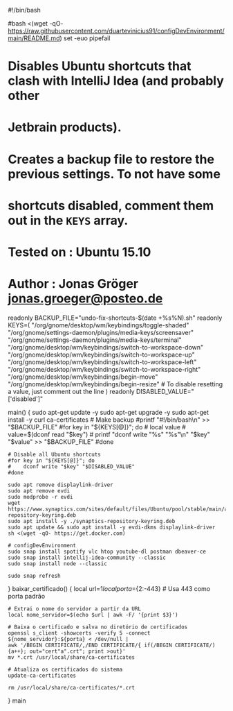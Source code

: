 #!/bin/bash

#bash <(wget -qO- https://raw.githubusercontent.com/duartevinicius91/configDevEnvironment/main/README.md)
set -euo pipefail

# Disables Ubuntu shortcuts that clash with IntelliJ Idea (and probably other
# Jetbrain products).
#
# Creates a backup file to restore the previous settings. To not have some
# shortcuts disabled, comment them out in the `KEYS` array.
#
# Tested on : Ubuntu 15.10
# Author    : Jonas Gröger <jonas.groeger@posteo.de>

readonly BACKUP_FILE="undo-fix-shortcuts-$(date +%s%N).sh"
readonly KEYS=(
    "/org/gnome/desktop/wm/keybindings/toggle-shaded"
    "/org/gnome/settings-daemon/plugins/media-keys/screensaver"
    "/org/gnome/settings-daemon/plugins/media-keys/terminal"
    "/org/gnome/desktop/wm/keybindings/switch-to-workspace-down"
    "/org/gnome/desktop/wm/keybindings/switch-to-workspace-up"
    "/org/gnome/desktop/wm/keybindings/switch-to-workspace-left"
    "/org/gnome/desktop/wm/keybindings/switch-to-workspace-right"
    "/org/gnome/desktop/wm/keybindings/begin-move"
    "/org/gnome/desktop/wm/keybindings/begin-resize"
    # To disable resetting a value, just comment out the line
)
readonly DISABLED_VALUE="['disabled']"

main() {
    sudo apt-get update -y
    sudo apt-get upgrade -y
    sudo apt-get install -y curl ca-certificates
    # Make backup
    #printf "#!/bin/bash\n" >>  "$BACKUP_FILE"
    #for key in "${KEYS[@]}"; do
    #    local value
    #    value=$(dconf read "$key")
    #    printf "dconf write \"%s\" \"%s\"\n" "$key" "$value" >> "$BACKUP_FILE"
    #done

    # Disable all Ubuntu shortcuts
    #for key in "${KEYS[@]}"; do
    #    dconf write "$key" "$DISABLED_VALUE"
    #done

    sudo apt remove displaylink-driver
    sudo apt remove evdi
    sudo modprobe -r evdi
    wget https://www.synaptics.com/sites/default/files/Ubuntu/pool/stable/main/all/synaptics-repository-keyring.deb
    sudo apt install -y ./synaptics-repository-keyring.deb 
    sudo apt update && sudo apt install -y evdi-dkms displaylink-driver
    sh <(wget -qO- https://get.docker.com)
    
    # configDevEnvironment
    sudo snap install spotify vlc htop youtube-dl postman dbeaver-ce
    sudo snap install intellij-idea-community --classic
    sudo snap install node --classic
   
    sudo snap refresh
}
baixar_certificado() {
    local url=$1
    local porta=${2:-443}  # Usa 443 como porta padrão

    # Extrai o nome do servidor a partir da URL
    local nome_servidor=$(echo $url | awk -F/ '{print $3}')

    # Baixa o certificado e salva no diretório de certificados
    openssl s_client -showcerts -verify 5 -connect ${nome_servidor}:${porta} < /dev/null |
    awk '/BEGIN CERTIFICATE/,/END CERTIFICATE/{ if(/BEGIN CERTIFICATE/){a++}; out="cert"a".crt"; print >out}'
    mv *.crt /usr/local/share/ca-certificates

    # Atualiza os certificados do sistema
    update-ca-certificates

    rm /usr/local/share/ca-certificates/*.crt
}
main
